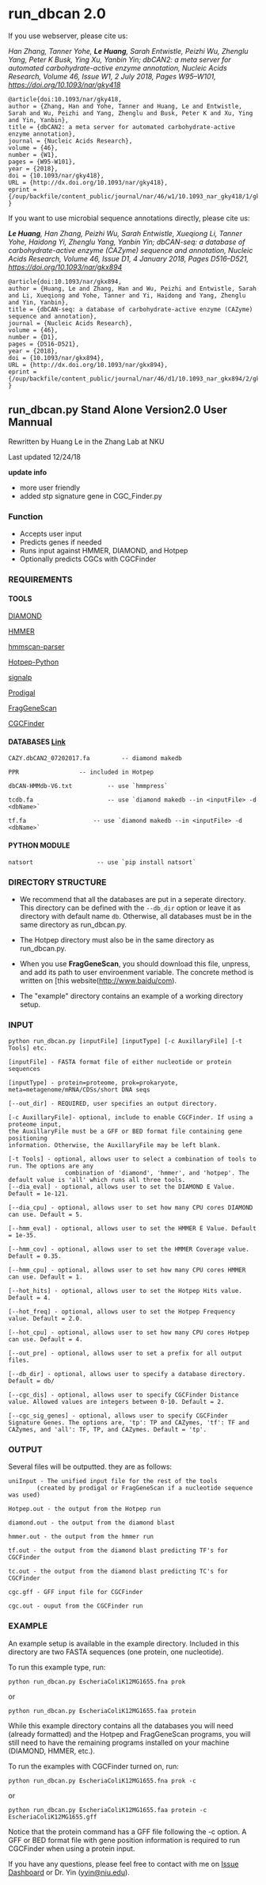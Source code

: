 # run_dbcan 2.0

If you use webserver, please cite us:

*Han Zhang, Tanner Yohe, **Le Huang**, Sarah Entwistle, Peizhi Wu, Zhenglu Yang, Peter K Busk, Ying Xu, Yanbin Yin; 
dbCAN2: a meta server for automated carbohydrate-active enzyme annotation, Nucleic Acids Research,
Volume 46, Issue W1, 2 July 2018, Pages W95–W101, https://doi.org/10.1093/nar/gky418*
```
@article{doi:10.1093/nar/gky418,
author = {Zhang, Han and Yohe, Tanner and Huang, Le and Entwistle, Sarah and Wu, Peizhi and Yang, Zhenglu and Busk, Peter K and Xu, Ying and Yin, Yanbin},
title = {dbCAN2: a meta server for automated carbohydrate-active enzyme annotation},
journal = {Nucleic Acids Research},
volume = {46},
number = {W1},
pages = {W95-W101},
year = {2018},
doi = {10.1093/nar/gky418},
URL = {http://dx.doi.org/10.1093/nar/gky418},
eprint = {/oup/backfile/content_public/journal/nar/46/w1/10.1093_nar_gky418/1/gky418.pdf}
}
```

If you want to use microbial sequence annotations directly, please cite us:

***Le Huang**, Han Zhang, Peizhi Wu, Sarah Entwistle, Xueqiong Li, Tanner Yohe, Haidong Yi, Zhenglu Yang, Yanbin Yin; 
dbCAN-seq: a database of carbohydrate-active enzyme (CAZyme) sequence and annotation, Nucleic Acids Research, 
Volume 46, Issue D1, 4 January 2018, Pages D516–D521, https://doi.org/10.1093/nar/gkx894*
```
@article{doi:10.1093/nar/gkx894,
author = {Huang, Le and Zhang, Han and Wu, Peizhi and Entwistle, Sarah and Li, Xueqiong and Yohe, Tanner and Yi, Haidong and Yang, Zhenglu and Yin, Yanbin},
title = {dbCAN-seq: a database of carbohydrate-active enzyme (CAZyme) sequence and annotation},
journal = {Nucleic Acids Research},
volume = {46},
number = {D1},
pages = {D516-D521},
year = {2018},
doi = {10.1093/nar/gkx894},
URL = {http://dx.doi.org/10.1093/nar/gkx894},
eprint = {/oup/backfile/content_public/journal/nar/46/d1/10.1093_nar_gkx894/2/gkx894.pdf}
}
```



## run_dbcan.py Stand Alone Version2.0 User Mannual

Rewritten by Huang Le in the Zhang Lab at NKU

Last updated 12/24/18

**update info**
- more user friendly
- added stp signature gene in CGC_Finder.py

### Function

- Accepts user input
- Predicts genes if needed
- Runs input against HMMER, DIAMOND, and Hotpep
- Optionally predicts CGCs with CGCFinder


### REQUIREMENTS

#### TOOLS
[DIAMOND](https://github.com/bbuchfink/diamond)

[HMMER](hmmer.org)

[hmmscan-parser](http://cys.bios.niu.edu/dbCAN2/download/Tools/)

[Hotpep-Python](http://cys.bios.niu.edu/dbCAN2/download/Tools/)

[signalp](http://www.cbs.dtu.dk/services/SignalP/)

[Prodigal](https://github.com/hyattpd/Prodigal)

[FragGeneScan](https://github.com/COL-IU/FragGeneScan)

[CGCFinder](http://cys.bios.niu.edu/dbCAN2/download/Tools/)

#### DATABASES [Link](http://cys.bios.niu.edu/dbCAN2/download/Databases)

	CAZY.dbCAN2_07202017.fa 		-- diamond makedb

	PPR					-- included in Hotpep

	dbCAN-HMMdb-V6.txt			-- use `hmmpress`

	tcdb.fa				        -- use `diamond makedb --in <inputFile> -d <dbName>`
	
	tf.fa					-- use `diamond makedb --in <inputFile> -d <dbName>`
	
#### PYTHON MODULE

	natsort                  -- use `pip install natsort`


### DIRECTORY STRUCTURE

- We recommend that all the databases are put in a seperate directory. This directory can be defined with the `--db_dir` option or leave it as directory with default name `db`. Otherwise, all databases must be in the same directory as run_dbcan.py.

- The Hotpep directory must also be in the same directory as run_dbcan.py. 

- When you use **FragGeneScan**, you should download this file, unpress, and add its path to user enviroenment variable. The concrete method is written on [this website(http://www.baidu/com).

- The "example" directory contains an example of a working directory setup.

### INPUT

```
python run_dbcan.py [inputFile] [inputType] [-c AuxillaryFile] [-t Tools] etc.
```

	[inputFile] - FASTA format file of either nucleotide or protein sequences
		
	[inputType] - protein=proteome, prok=prokaryote, meta=metagenome/mRNA/CDSs/short DNA seqs
		
	[--out_dir] - REQUIRED, user specifies an output directory.
		
	[-c AuxillaryFile]- optional, include to enable CGCFinder. If using a proteome input,
	the AuxillaryFile must be a GFF or BED format file containing gene positioning
	information. Otherwise, the AuxillaryFile may be left blank.
					
	[-t Tools] - optional, allows user to select a combination of tools to run. The options are any
					combination of 'diamond', 'hmmer', and 'hotpep'. The default value is 'all' which runs all three tools.
	[--dia_eval] - optional, allows user to set the DIAMOND E Value. Default = 1e-121.
		
	[--dia_cpu] - optional, allows user to set how many CPU cores DIAMOND can use. Default = 5.
		
	[--hmm_eval] - optional, allows user to set the HMMER E Value. Default = 1e-35.
		
	[--hmm_cov] - optional, allows user to set the HMMER Coverage value. Default = 0.35.
		
	[--hmm_cpu] - optional, allows user to set how many CPU cores HMMER can use. Default = 1.
		
	[--hot_hits] - optional, allows user to set the Hotpep Hits value. Default = 4.
		
	[--hot_freq] - optional, allows user to set the Hotpep Frequency value. Default = 2.0.
		
	[--hot_cpu] - optional, allows user to set how many CPU cores Hotpep can use. Default = 4.
		
	[--out_pre] - optional, allows user to set a prefix for all output files.
		
	[--db_dir] - optional, allows user to specify a database directory. Default = db/
		
	[--cgc_dis] - optional, allows user to specify CGCFinder Distance value. Allowed values are integers between 0-10. Default = 2.
		
	[--cgc_sig_genes] - optional, allows user to specify CGCFinder Signature Genes. The options are, 'tp': TP and CAZymes, 'tf': TF and CAZymes, and 'all': TF, TP, and CAZymes. Default = 'tp'.



### OUTPUT

Several files will be outputted. they are as follows:
	
	uniInput - The unified input file for the rest of the tools 
			(created by prodigal or FragGeneScan if a nucleotide sequence was used)
			
	Hotpep.out - the output from the Hotpep run
	
	diamond.out - the output from the diamond blast
		
	hmmer.out - the output from the hmmer run
		
	tf.out - the output from the diamond blast predicting TF's for CGCFinder
		
	tc.out - the output from the diamond blast predicting TC's for CGCFinder
		
	cgc.gff - GFF input file for CGCFinder
		
	cgc.out - ouput from the CGCFinder run

### EXAMPLE

An example setup is available in the example directory. Included in this directory are two FASTA sequences (one protein, one nucleotide).
	
To run this example type, run:

```
python run_dbcan.py EscheriaColiK12MG1655.fna prok
```
or 

```	
python run_dbcan.py EscheriaColiK12MG1655.faa protein 
```

While this example directory contains all the databases you will need (already formatted) and the Hotpep and FragGeneScan programs, you will still need to have the remaining programs installed on your machine (DIAMOND, HMMER, etc.).
	
To run the examples with CGCFinder turned on, run:
```	
python run_dbcan.py EscheriaColiK12MG1655.fna prok -c
```

or 

```
python run_dbcan.py EscheriaColiK12MG1655.faa protein -c EscheriaColiK12MG1655.gff
```

Notice that the protein command has a GFF file following the -c option. A GFF or BED format file with gene position information is required to run CGCFinder when using a protein input.

If you have any questions, please feel free to contact with me on [Issue Dashboard](https://github.com/linnabrown/run_dbcan/issues) or Dr. Yin (yyin@niu.edu).

